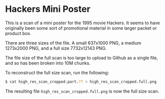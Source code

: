 # Hackers Mini Poster

This is a scan of a mini poster for the 1995 movie Hackers. It seems to have originally been some sort of promotional material in some larger packet or product box.

There are three sizes of the file. A small 637x1000 PNG, a medium 1273x2000 PNG, and a full size 7732x12143 PNG.

The file size of the full scan is too large to upload to Github as a single file, and so has been broken into 10M chunks.

To reconstruct the full size scan, run the following:

```bash
$ cat high_res_scan_cropped.part.?? > high_res_scan_cropped.full.png
```

The resulting file `high_res_scan_cropped.full.png` is now the full size scan.
